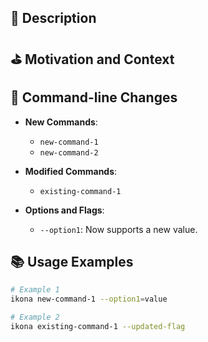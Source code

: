 <!--- 🚀 Provide a general summary of your changes in the Title above -->

## 📝 Description

<!--- Describe your changes in detail -->

## ⛳️ Motivation and Context

<!--- Why is this change required? What problem does it solve? -->

## 🚀 Command-line Changes

<!--- If your changes involve modifications to the CLI, provide details here -->

- **New Commands**: <!--- List any new commands introduced, if applicable -->

  - `new-command-1`
  - `new-command-2`

- **Modified Commands**: <!--- List any existing commands that have been modified -->

  - `existing-command-1`

- **Options and Flags**: <!--- Describe any changes to existing options or flags -->
  - `--option1`: Now supports a new value.

## 📚 Usage Examples

<!--- Provide examples of how to use the new/modified commands -->

```bash
# Example 1
ikona new-command-1 --option1=value

# Example 2
ikona existing-command-1 --updated-flag
```
